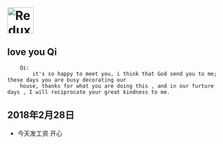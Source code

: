 # <a href='http://redux.js.org'><img src='https://camo.githubusercontent.com/f28b5bc7822f1b7bb28a96d8d09e7d79169248fc/687474703a2f2f692e696d6775722e636f6d2f4a65567164514d2e706e67' height='60' alt='Redux Logo' aria-label='Redux.js.org' /></a>


## love you Qi

```
    Qi:
        it's so happy to meet you, i think that God send you to me; these days you are busy decorating our 
    house, thanks for what you are doing this , and in our furture days , I will reciprocate your great kindness to me.

```

## 2018年2月28日

* 今天发工资 开心